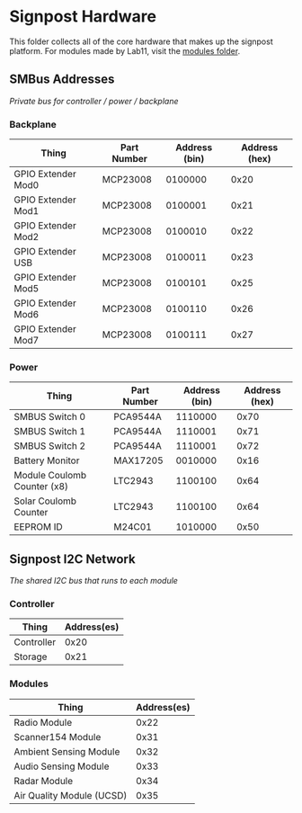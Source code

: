 Signpost Hardware
=================

This folder collects all of the core hardware that makes up the signpost platform.
For modules made by Lab11, visit the [modules folder](../modules).


SMBus Addresses
---------------
_Private bus for controller / power / backplane_

### Backplane
| Thing                | Part Number | Address (bin) | Address (hex) |
|----------------------|-------------|---------------|---------------|
| GPIO Extender Mod0   | MCP23008    | 0100000       | 0x20          |
| GPIO Extender Mod1   | MCP23008    | 0100001       | 0x21          |
| GPIO Extender Mod2   | MCP23008    | 0100010       | 0x22          |
| GPIO Extender USB    | MCP23008    | 0100011       | 0x23          |
| GPIO Extender Mod5   | MCP23008    | 0100101       | 0x25          |
| GPIO Extender Mod6   | MCP23008    | 0100110       | 0x26          |
| GPIO Extender Mod7   | MCP23008    | 0100111       | 0x27          |

### Power
| Thing                         | Part Number | Address (bin) | Address (hex) |
|-------------------------------|-------------|---------------|---------------|
| SMBUS Switch 0                | PCA9544A    | 1110000       | 0x70          |
| SMBUS Switch 1                | PCA9544A    | 1110001       | 0x71          |
| SMBUS Switch 2                | PCA9544A    | 1110001       | 0x72          |
| Battery Monitor               | MAX17205    | 0010000       | 0x16          |
| Module Coulomb Counter (x8)   | LTC2943     | 1100100       | 0x64          |
| Solar Coulomb Counter         | LTC2943     | 1100100       | 0x64          |
| EEPROM ID                     | M24C01      | 1010000       | 0x50          |


Signpost I2C Network
--------------------
_The shared I2C bus that runs to each module_

### Controller
| Thing                     | Address(es) |
|---------------------------|-------------|
| Controller                | 0x20        |
| Storage                   | 0x21        |

### Modules
| Thing                     | Address(es) |
|---------------------------|-------------|
| Radio Module              | 0x22        |
| Scanner154 Module         | 0x31        |
| Ambient Sensing Module    | 0x32        |
| Audio Sensing Module      | 0x33        |
| Radar Module              | 0x34        |
| Air Quality Module (UCSD) | 0x35        |
